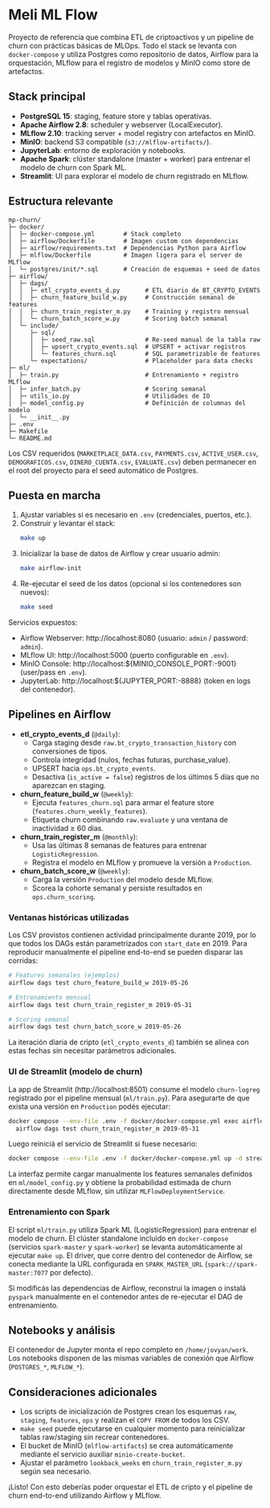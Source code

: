 # Meli ML Flow

Proyecto de referencia que combina ETL de criptoactivos y un pipeline de churn con prácticas básicas de MLOps. Todo el stack se levanta con `docker-compose` y utiliza Postgres como repositorio de datos, Airflow para la orquestación, MLflow para el registro de modelos y MinIO como store de artefactos.

## Stack principal
- **PostgreSQL 15**: staging, feature store y tablas operativas.
- **Apache Airflow 2.8**: scheduler y webserver (LocalExecutor).
- **MLflow 2.10**: tracking server + model registry con artefactos en MinIO.
- **MinIO**: backend S3 compatible (`s3://mlflow-artifacts/`).
- **JupyterLab**: entorno de exploración y notebooks.
- **Apache Spark**: clúster standalone (master + worker) para entrenar el modelo de churn con Spark ML.
- **Streamlit**: UI para explorar el modelo de churn registrado en MLflow.

## Estructura relevante
```
mp-churn/
├─ docker/
│  ├─ docker-compose.yml        # Stack completo
│  ├─ airflow/Dockerfile        # Imagen custom con dependencias
│  ├─ airflow/requirements.txt  # Dependencias Python para Airflow
│  ├─ mlflow/Dockerfile         # Imagen ligera para el server de MLflow
│  └─ postgres/init/*.sql       # Creación de esquemas + seed de datos
├─ airflow/
│  ├─ dags/
│  │  ├─ etl_crypto_events_d.py       # ETL diario de BT_CRYPTO_EVENTS
│  │  ├─ churn_feature_build_w.py     # Construcción semanal de features
│  │  ├─ churn_train_register_m.py    # Training y registro mensual
│  │  └─ churn_batch_score_w.py       # Scoring batch semanal
│  └─ include/
│     ├─ sql/
│     │  ├─ seed_raw.sql              # Re-seed manual de la tabla raw
│     │  ├─ upsert_crypto_events.sql  # UPSERT + activar registros
│     │  └─ features_churn.sql        # SQL parametrizable de features
│     └─ expectations/                # Placeholder para data checks
├─ ml/
│  ├─ train.py                        # Entrenamiento + registro MLflow
│  ├─ infer_batch.py                  # Scoring semanal
│  ├─ utils_io.py                     # Utilidades de IO
│  ├─ model_config.py                 # Definición de columnas del modelo
│  └─ __init__.py
├─ .env
├─ Makefile
└─ README.md
```

Los CSV requeridos (`MARKETPLACE_DATA.csv`, `PAYMENTS.csv`, `ACTIVE_USER.csv`, `DEMOGRAFICOS.csv`, `DINERO_CUENTA.csv`, `EVALUATE.csv`) deben permanecer en el root del proyecto para el seed automático de Postgres.

## Puesta en marcha
1. Ajustar variables si es necesario en `.env` (credenciales, puertos, etc.).
2. Construir y levantar el stack:
   ```bash
   make up
   ```
3. Inicializar la base de datos de Airflow y crear usuario admin:
   ```bash
   make airflow-init
   ```
4. Re-ejecutar el seed de los datos (opcional si los contenedores son nuevos):
   ```bash
   make seed
   ```

Servicios expuestos:
- Airflow Webserver: http://localhost:8080 (usuario: `admin` / password: `admin`).
- MLflow UI: http://localhost:5000 (puerto configurable en `.env`).
- MinIO Console: http://localhost:${MINIO_CONSOLE_PORT:-9001} (user/pass en `.env`).
- JupyterLab: http://localhost:${JUPYTER_PORT:-8888} (token en logs del contenedor).

## Pipelines en Airflow
- **etl_crypto_events_d** (`@daily`):
  - Carga staging desde `raw.bt_crypto_transaction_history` con conversiones de tipos.
  - Controla integridad (nulos, fechas futuras, purchase_value).
  - UPSERT hacia `ops.bt_crypto_events`.
  - Desactiva (`is_active = false`) registros de los últimos 5 días que no aparezcan en staging.
- **churn_feature_build_w** (`@weekly`):
  - Ejecuta `features_churn.sql` para armar el feature store (`features.churn_weekly_features`).
  - Etiqueta churn combinando `raw.evaluate` y una ventana de inactividad ≥ 60 días.
- **churn_train_register_m** (`@monthly`):
  - Usa las últimas 8 semanas de features para entrenar `LogisticRegression`.
  - Registra el modelo en MLflow y promueve la versión a `Production`.
- **churn_batch_score_w** (`@weekly`):
  - Carga la versión `Production` del modelo desde MLflow.
  - Scorea la cohorte semanal y persiste resultados en `ops.churn_scoring`.

### Ventanas históricas utilizadas
Los CSV provistos contienen actividad principalmente durante 2019, por lo que todos los DAGs están parametrizados con `start_date` en 2019. Para reproducir manualmente el pipeline end-to-end se pueden disparar las corridas:

```bash
# Features semanales (ejemplos)
airflow dags test churn_feature_build_w 2019-05-26

# Entrenamiento mensual
airflow dags test churn_train_register_m 2019-05-31

# Scoring semanal
airflow dags test churn_batch_score_w 2019-05-26
```

La iteración diaria de cripto (`etl_crypto_events_d`) también se alinea con estas fechas sin necesitar parámetros adicionales.

### UI de Streamlit (modelo de churn)
La app de Streamlit (http://localhost:8501) consume el modelo `churn-logreg` registrado por el
pipeline mensual (`ml/train.py`). Para asegurarte de que exista una versión en `Production`
podés ejecutar:

```bash
docker compose --env-file .env -f docker/docker-compose.yml exec airflow-webserver \
  airflow dags test churn_train_register_m 2019-05-31
```

Luego reiniciá el servicio de Streamlit si fuese necesario:

```bash
docker compose --env-file .env -f docker/docker-compose.yml up -d streamlit
```

La interfaz permite cargar manualmente los features semanales definidos en `ml/model_config.py`
y obtiene la probabilidad estimada de churn directamente desde MLflow, sin utilizar
`MLFlowDeploymentService`.

### Entrenamiento con Spark
El script `ml/train.py` utiliza Spark ML (LogisticRegression) para entrenar el modelo de churn.
El clúster standalone incluido en `docker-compose` (servicios `spark-master` y
`spark-worker`) se levanta automáticamente al ejecutar `make up`. El driver, que corre dentro del
contenedor de Airflow, se conecta mediante la URL configurada en `SPARK_MASTER_URL`
(`spark://spark-master:7077` por defecto).

Si modificás las dependencias de Airflow, reconstruí la imagen o instalá `pyspark` manualmente en el
contenedor antes de re-ejecutar el DAG de entrenamiento.

## Notebooks y análisis
El contenedor de Jupyter monta el repo completo en `/home/jovyan/work`. Los notebooks disponen de las mismas variables de conexión que Airflow (`POSTGRES_*`, `MLFLOW_*`).

## Consideraciones adicionales
- Los scripts de inicialización de Postgres crean los esquemas `raw`, `staging`, `features`, `ops` y realizan el `COPY FROM` de todos los CSV.
- `make seed` puede ejecutarse en cualquier momento para reinicializar tablas raw/staging sin recrear contenedores.
- El bucket de MinIO (`mlflow-artifacts`) se crea automáticamente mediante el servicio auxiliar `minio-create-bucket`.
- Ajustar el parámetro `lookback_weeks` en `churn_train_register_m.py` según sea necesario.

¡Listo! Con esto deberías poder orquestar el ETL de cripto y el pipeline de churn end-to-end utilizando Airflow y MLflow.
